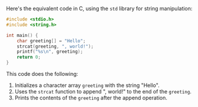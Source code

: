  Here's the equivalent code in C, using the `std` library for string manipulation:

```c
#include <stdio.h>
#include <string.h>

int main() {
    char greeting[] = "Hello";
    strcat(greeting, ", world!");
    printf("%s\n", greeting);
    return 0;
}
```

This code does the following:
1. Initializes a character array `greeting` with the string "Hello".
2. Uses the `strcat` function to append ", world!" to the end of the `greeting`.
3. Prints the contents of the `greeting` after the append operation.
